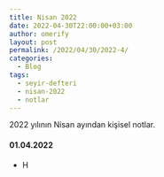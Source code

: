 ```yaml
---
title: Nisan 2022
date: 2022-04-30T22:00:00+03:00
author: omerify
layout: post
permalink: /2022/04/30/2022-4/
categories:
  - Blog
tags:
  - seyir-defteri
  - nisan-2022
  - notlar
---
```


2022 yılının Nisan ayından kişisel notlar.

#### 01.04.2022

* H
